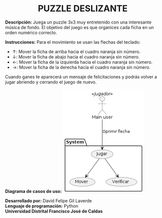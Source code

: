 <h1 align="center">PUZZLE DESLIZANTE</h1>

**Descripción:** Juega un puzzle 3x3 muy entretenido con una interesante música de fondo. El objetivo del juego es que organices cada ficha en un orden numérico correcto.

**Instrucciones:** Para el movimiento se usan las flechas del teclado:
- ↑: Mover la ficha de arriba hacia el cuadro naranja sin número.
- ↓: Mover la ficha de abajo hacia el cuadro naranja sin número.
- ←: Mover la ficha de la izquierda hacia el cuadro naranja sin número.
- →: Mover la ficha de la derecha hacia el cuadro naranja sin número.

Cuando ganes te aparecerá un mensaje de felicitaciones y podrás volver a jugar abriendo y cerrando el juego de nuevo.

**Diagrama de casos de uso:**
![](out/casos_de_uso_puzzle/caso_de_uso_puzzle.png)




**Desarrollado por:** David Felipe Gil Laverde  
**Lenguaje de programación:** Python  
**Universidad Distrital Francisco José de Caldas**
